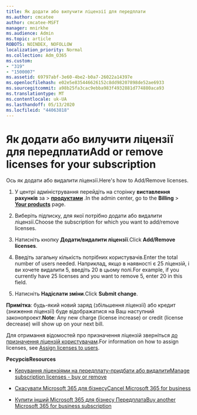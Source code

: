 ```yaml
---
title: Як додати або вилучити ліцензії для передплати
ms.author: cmcatee
author: cmcatee-MSFT
manager: mnirkhe
ms.audience: Admin
ms.topic: article
ROBOTS: NOINDEX, NOFOLLOW
localization_priority: Normal
ms.collection: Adm_O365
ms.custom:
- "319"
- "1500007"
ms.assetid: 69797abf-3e60-4be2-b0a7-26022a14397e
ms.openlocfilehash: e02e5e835446626152c8dd98207898de52ae6933
ms.sourcegitcommit: a98b25fa3cac9ebba983f4932881d774880aca93
ms.translationtype: MT
ms.contentlocale: uk-UA
ms.lasthandoff: 05/13/2020
ms.locfileid: "44063818"
---
```

# <a name="add-or-remove-licenses-for-your-subscription"></a><span data-ttu-id="0e2cd-102">Як додати або вилучити ліцензії для передплати</span><span class="sxs-lookup"><span data-stu-id="0e2cd-102">Add or remove licenses for your subscription</span></span>

<span data-ttu-id="0e2cd-103">Ось як додати або видалити ліцензії.</span><span class="sxs-lookup"><span data-stu-id="0e2cd-103">Here's how to Add/Remove licenses.</span></span>
  
1. <span data-ttu-id="0e2cd-104">У центрі адміністрування перейдіть на сторінку **виставлення рахунків** за \> **[продуктами](https://go.microsoft.com/fwlink/p/?linkid=842054)** .</span><span class="sxs-lookup"><span data-stu-id="0e2cd-104">In the admin center, go to the **Billing** \> **[Your products](https://go.microsoft.com/fwlink/p/?linkid=842054)** page.</span></span>

2. <span data-ttu-id="0e2cd-105">Виберіть підписку, для якої потрібно додати або видалити ліцензії.</span><span class="sxs-lookup"><span data-stu-id="0e2cd-105">Choose the subscription for which you want to add/remove licenses.</span></span>

3. <span data-ttu-id="0e2cd-106">Натисніть кнопку **Додати/видалити ліцензії**.</span><span class="sxs-lookup"><span data-stu-id="0e2cd-106">Click **Add/Remove licenses**.</span></span>

4. <span data-ttu-id="0e2cd-107">Введіть загальну кількість потрібних користувачів.</span><span class="sxs-lookup"><span data-stu-id="0e2cd-107">Enter the total number of users needed.</span></span> <span data-ttu-id="0e2cd-108">Наприклад, якщо в наявності є 25 ліцензій, і ви хочете видалити 5, введіть 20 в цьому полі.</span><span class="sxs-lookup"><span data-stu-id="0e2cd-108">For example, if you currently have 25 licenses and you want to remove 5, enter 20 in this field.</span></span>

5. <span data-ttu-id="0e2cd-109">Натисніть **Надіслати зміни**.</span><span class="sxs-lookup"><span data-stu-id="0e2cd-109">Click **Submit change**.</span></span>

<span data-ttu-id="0e2cd-110">**Примітка**: будь-який новий заряд (збільшення ліцензії) або кредит (зниження ліцензії) буде відображатися на Ваш наступний законопроект.</span><span class="sxs-lookup"><span data-stu-id="0e2cd-110">**Note**: Any new charge (license increase) or credit (license decrease) will show up on your next bill.</span></span>

<span data-ttu-id="0e2cd-111">Для отримання відомостей про призначення ліцензій зверніться [до призначення ліцензій користувачам](https://docs.microsoft.com/microsoft-365/admin/manage/assign-licenses-to-users).</span><span class="sxs-lookup"><span data-stu-id="0e2cd-111">For information on how to assign licenses, see [Assign licenses to users](https://docs.microsoft.com/microsoft-365/admin/manage/assign-licenses-to-users).</span></span>

<span data-ttu-id="0e2cd-112">**Ресурсів**</span><span class="sxs-lookup"><span data-stu-id="0e2cd-112">**Resources**</span></span>
  
- [<span data-ttu-id="0e2cd-113">Керування ліцензіями на передплату-придбати або видалити</span><span class="sxs-lookup"><span data-stu-id="0e2cd-113">Manage subscription licenses - buy or remove</span></span>](https://docs.microsoft.com/microsoft-365/commerce/licenses/buy-licenses)

- [<span data-ttu-id="0e2cd-114">Скасувати Microsoft 365 для бізнесу</span><span class="sxs-lookup"><span data-stu-id="0e2cd-114">Cancel Microsoft 365 for business</span></span>](https://support.office.com/article/Cancel-Office-365-for-business-b1bc0bef-4608-4601-813a-cdd9f746709a)

- [<span data-ttu-id="0e2cd-115">Купити інший Microsoft 365 для бізнесу Передплата</span><span class="sxs-lookup"><span data-stu-id="0e2cd-115">Buy another Microsoft 365 for business subscription</span></span>](https://support.office.com/article/Buy-another-Office-365-for-business-subscription-fab3b86c-3359-4042-8692-5d4dc7550b7c)
